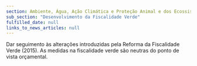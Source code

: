 ```yaml
---
section: Ambiente, Água, Ação Climática e Proteção Animal e dos Ecossistemas
sub_section: "Desenvolvimento da Fiscalidade Verde"
fulfilled_date: null
links_to_news_articles: null
---
```


Dar seguimento às alterações introduzidas pela Reforma da Fiscalidade Verde (2015). As medidas na fiscalidade verde são neutras do ponto de vista orçamental.